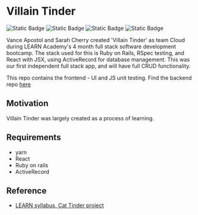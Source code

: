 # Villain Tinder 
![Static Badge](https://img.shields.io/badge/stack-ruby%20on%20rails-darkred) ![Static Badge](https://img.shields.io/badge/UI-react-steelblue) ![Static Badge](https://img.shields.io/badge/testing-rspec%2Fjs%20unit-darkgreen) ![Static Badge](https://img.shields.io/badge/db-activerecord-midnightblue)


Vance Apostol and Sarah Cherry created 'Villain Tinder' as team Cloud during LEARN Academy's 4 month full stack software development bootcamp. The stack used for this is Ruby on Rails, RSpec testing, and React with JSX, using ActiveRecord for database management. This was our first independent full stack app, and will have full CRUD functionality. 

This repo contains the frontend - UI and JS unit testing. Find the backend repo [here](https://github.com/learn-academy-2023-charlie/cat-tinder-backend-cloud/blob/main/README.md)

## Motivation
Villain Tinder was largely created as a process of learning.

## Requirements
 - yarn
 - React
 - Ruby on rails
 - ActiveRecord

## Reference
+ [LEARN syllabus, Cat Tinder project](https://github.com/learn-academy-2023-charlie/syllabus#unit-eight-cat-tinder-combining-react-and-rails)
